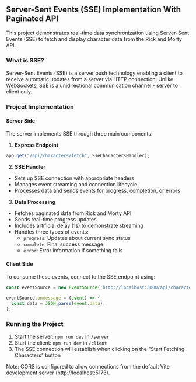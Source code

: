 ## Server-Sent Events (SSE) Implementation With Paginated API

This project demonstrates real-time data synchronization using Server-Sent Events (SSE) to fetch and display character data from the Rick and Morty API.

### What is SSE?

Server-Sent Events (SSE) is a server push technology enabling a client to receive automatic updates from a server via HTTP connection. Unlike WebSockets, SSE is a unidirectional communication channel - server to client only.

### Project Implementation

#### Server Side
The server implements SSE through three main components:

1. **Express Endpoint**
```typescript
app.get("/api/characters/fetch", SseCharactersHandler);
```

2. **SSE Handler**
- Sets up SSE connection with appropriate headers
- Manages event streaming and connection lifecycle
- Processes data and sends events for progress, completion, or errors

3. **Data Processing**
- Fetches paginated data from Rick and Morty API
- Sends real-time progress updates
- Includes artificial delay (1s) to demonstrate streaming
- Handles three types of events:
  - `progress`: Updates about current sync status
  - `complete`: Final success message
  - `error`: Error information if something fails

#### Client Side
To consume these events, connect to the SSE endpoint using:

```typescript
const eventSource = new EventSource('http://localhost:3000/api/characters/fetch');

eventSource.onmessage = (event) => {
  const data = JSON.parse(event.data);
};
```

### Running the Project

1. Start the server: `npm run dev` in `/server`
2. Start the client: `npm run dev` in `/client`
3. The SSE connection will establish when clicking on the "Start Fetching Characters" button

Note: CORS is configured to allow connections from the default Vite development server (http://localhost:5173).
